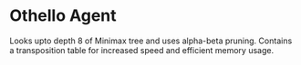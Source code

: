 # Othello Agent

Looks upto depth 8 of Minimax tree and uses alpha-beta pruning.
Contains a transposition table for increased speed and efficient memory usage.
